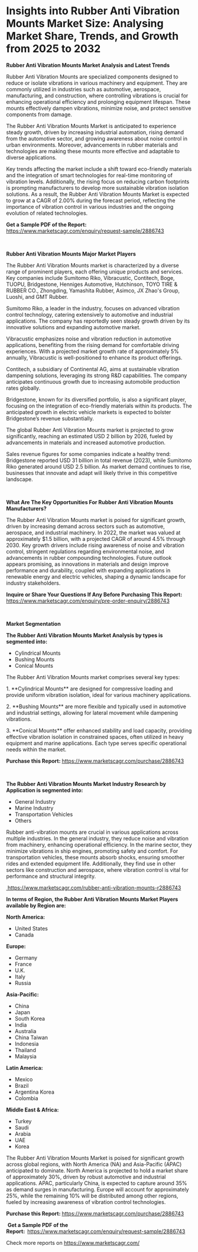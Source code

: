<p><h1>Insights into Rubber Anti Vibration Mounts Market Size: Analysing Market Share, Trends, and Growth from 2025 to 2032</h1></p><p><strong>Rubber Anti Vibration Mounts Market Analysis and Latest Trends</strong></p>
<p><p>Rubber Anti Vibration Mounts are specialized components designed to reduce or isolate vibrations in various machinery and equipment. They are commonly utilized in industries such as automotive, aerospace, manufacturing, and construction, where controlling vibrations is crucial for enhancing operational efficiency and prolonging equipment lifespan. These mounts effectively dampen vibrations, minimize noise, and protect sensitive components from damage.</p><p>The Rubber Anti Vibration Mounts Market is anticipated to experience steady growth, driven by increasing industrial automation, rising demand from the automotive sector, and growing awareness about noise control in urban environments. Moreover, advancements in rubber materials and technologies are making these mounts more effective and adaptable to diverse applications.</p><p>Key trends affecting the market include a shift toward eco-friendly materials and the integration of smart technologies for real-time monitoring of vibration levels. Additionally, the rising focus on reducing carbon footprints is prompting manufacturers to develop more sustainable vibration isolation solutions. As a result, the Rubber Anti Vibration Mounts Market is expected to grow at a CAGR of 2.00% during the forecast period, reflecting the importance of vibration control in various industries and the ongoing evolution of related technologies.</p></p>
<p><strong>Get a Sample PDF of the Report:&nbsp;</strong> <a href="https://www.marketscagr.com/enquiry/request-sample/2886743?utm_campaign=2480&utm_medium=2&utm_source=Github&utm_content=ia&utm_term=13032025&utm_id=rubber-anti-vibration-mounts">https://www.marketscagr.com/enquiry/request-sample/2886743</a></p>
<p>&nbsp;</p>
<p><strong>Rubber Anti Vibration Mounts Major Market Players</strong></p>
<p><p>The Rubber Anti Vibration Mounts market is characterized by a diverse range of prominent players, each offering unique products and services. Key companies include Sumitomo Riko, Vibracustic, Contitech, Boge, TUOPU, Bridgestone, Henniges Automotive, Hutchinson, TOYO TIRE & RUBBER CO., Zhongding, Yamashita Rubber, Asimco, JX Zhao's Group, Luoshi, and GMT Rubber. </p><p>Sumitomo Riko, a leader in the industry, focuses on advanced vibration control technology, catering extensively to automotive and industrial applications. The company has reportedly seen steady growth driven by its innovative solutions and expanding automotive market.</p><p>Vibracustic emphasizes noise and vibration reduction in automotive applications, benefiting from the rising demand for comfortable driving experiences. With a projected market growth rate of approximately 5% annually, Vibracustic is well-positioned to enhance its product offerings.</p><p>Contitech, a subsidiary of Continental AG, aims at sustainable vibration dampening solutions, leveraging its strong R&D capabilities. The company anticipates continuous growth due to increasing automobile production rates globally. </p><p>Bridgestone, known for its diversified portfolio, is also a significant player, focusing on the integration of eco-friendly materials within its products. The anticipated growth in electric vehicle markets is expected to bolster Bridgestone’s revenue substantially.</p><p>The global Rubber Anti Vibration Mounts market is projected to grow significantly, reaching an estimated USD 2 billion by 2026, fueled by advancements in materials and increased automotive production. </p><p>Sales revenue figures for some companies indicate a healthy trend: Bridgestone reported USD 31 billion in total revenue (2023), while Sumitomo Riko generated around USD 2.5 billion. As market demand continues to rise, businesses that innovate and adapt will likely thrive in this competitive landscape.</p></p>
<p>&nbsp;</p>
<p><strong>What Are The Key Opportunities For Rubber Anti Vibration Mounts Manufacturers?</strong></p>
<p><p>The Rubber Anti Vibration Mounts market is poised for significant growth, driven by increasing demand across sectors such as automotive, aerospace, and industrial machinery. In 2022, the market was valued at approximately $1.5 billion, with a projected CAGR of around 4.5% through 2030. Key growth drivers include rising awareness of noise and vibration control, stringent regulations regarding environmental noise, and advancements in rubber compounding technologies. Future outlook appears promising, as innovations in materials and design improve performance and durability, coupled with expanding applications in renewable energy and electric vehicles, shaping a dynamic landscape for industry stakeholders.</p></p>
<p><strong>Inquire or Share Your Questions If Any Before Purchasing This Report:</strong> <a href="https://www.marketscagr.com/enquiry/pre-order-enquiry/2886743?utm_campaign=2480&utm_medium=2&utm_source=Github&utm_content=ia&utm_term=13032025&utm_id=rubber-anti-vibration-mounts">https://www.marketscagr.com/enquiry/pre-order-enquiry/2886743</a></p>
<p>&nbsp;</p>
<p><strong>Market Segmentation</strong></p>
<p><strong>The Rubber Anti Vibration Mounts Market Analysis by types is segmented into:</strong></p>
<p><ul><li>Cylindrical Mounts</li><li>Bushing Mounts</li><li>Conical Mounts</li></ul></p>
<p><p>The Rubber Anti Vibration Mounts market comprises several key types: </p><p>1. **Cylindrical Mounts** are designed for compressive loading and provide uniform vibration isolation, ideal for various machinery applications. </p><p>2. **Bushing Mounts** are more flexible and typically used in automotive and industrial settings, allowing for lateral movement while dampening vibrations. </p><p>3. **Conical Mounts** offer enhanced stability and load capacity, providing effective vibration isolation in constrained spaces, often utilized in heavy equipment and marine applications. Each type serves specific operational needs within the market.</p></p>
<p><strong>Purchase this Report:&nbsp;</strong><a href="https://www.marketscagr.com/purchase/2886743?utm_campaign=2480&utm_medium=2&utm_source=Github&utm_content=ia&utm_term=13032025&utm_id=rubber-anti-vibration-mounts">https://www.marketscagr.com/purchase/2886743</a></p>
<p>&nbsp;</p>
<p><strong>The Rubber Anti Vibration Mounts Market Industry Research by Application is segmented into:</strong></p>
<p><ul><li>General Industry</li><li>Marine Industry</li><li>Transportation Vehicles</li><li>Others</li></ul></p>
<p><p>Rubber anti-vibration mounts are crucial in various applications across multiple industries. In the general industry, they reduce noise and vibration from machinery, enhancing operational efficiency. In the marine sector, they minimize vibrations in ship engines, promoting safety and comfort. For transportation vehicles, these mounts absorb shocks, ensuring smoother rides and extended equipment life. Additionally, they find use in other sectors like construction and aerospace, where vibration control is vital for performance and structural integrity.</p></p>
<p><a href="https://www.marketscagr.com/rubber-anti-vibration-mounts-r2886743?utm_campaign=2480&utm_medium=2&utm_source=Github&utm_content=ia&utm_term=13032025&utm_id=rubber-anti-vibration-mounts">&nbsp;https://www.marketscagr.com/rubber-anti-vibration-mounts-r2886743</a></p>
<p><strong>In terms of Region, the Rubber Anti Vibration Mounts Market Players available by Region are:</strong></p>
<p>
    <p> <strong> North America: </strong>
        <ul>
            <li>United States</li>
            <li>Canada</li>
        </ul>
        </p> 
    <p> <strong> Europe: </strong>
        <ul>
            <li>Germany</li>
            <li>France</li>
            <li>U.K.</li>
            <li>Italy</li>
            <li>Russia</li>
        </ul>
        </p> 
    <p> <strong> Asia-Pacific: </strong>
        <ul>
            <li>China</li>
            <li>Japan</li>
            <li>South Korea</li>
            <li>India</li>
            <li>Australia</li>
            <li>China Taiwan</li>
            <li>Indonesia</li>
            <li>Thailand</li>
            <li>Malaysia</li>
        </ul>
        </p> 
    <p> <strong> Latin America: </strong>
        <ul>
            <li>Mexico</li>
            <li>Brazil</li>
            <li>Argentina Korea</li>
            <li>Colombia</li>
        </ul>
        </p> 
    <p> <strong> Middle East & Africa: </strong>
        <ul>
            <li>Turkey</li>
            <li>Saudi</li>
            <li>Arabia</li>
            <li>UAE</li>
            <li>Korea</li>
        </ul>
    </p>
    </p>
<p><p>The Rubber Anti Vibration Mounts Market is poised for significant growth across global regions, with North America (NA) and Asia-Pacific (APAC) anticipated to dominate. North America is projected to hold a market share of approximately 30%, driven by robust automotive and industrial applications. APAC, particularly China, is expected to capture around 35% as demand surges in manufacturing. Europe will account for approximately 25%, while the remaining 10% will be distributed among other regions, fueled by increasing awareness of vibration control technologies.</p></p>
<p><strong>Purchase this Report: </strong><a href="https://www.marketscagr.com/purchase/2886743?utm_campaign=2480&utm_medium=2&utm_source=Github&utm_content=ia&utm_term=13032025&utm_id=rubber-anti-vibration-mounts">https://www.marketscagr.com/purchase/2886743</a></p>
<p>&nbsp;<strong>Get a Sample PDF of the Report:&nbsp;&nbsp;</strong><a href="https://www.marketscagr.com/enquiry/request-sample/2886743?utm_campaign=2480&utm_medium=2&utm_source=Github&utm_content=ia&utm_term=13032025&utm_id=rubber-anti-vibration-mounts">https://www.marketscagr.com/enquiry/request-sample/2886743</a></p>
<p><strong></strong></p>
<p>Check more reports on <a href="https://www.marketscagr.com/?utm_campaign=2480&utm_medium=2&utm_source=Github&utm_content=ia&utm_term=13032025&utm_id=rubber-anti-vibration-mounts">https://www.marketscagr.com/</a></p>